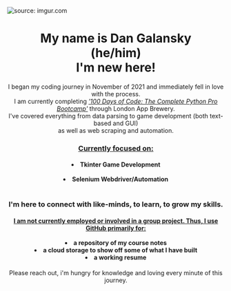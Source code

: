 <img href="https://imgur.com/GorCOKi"><img src="https://i.imgur.com/GorCOKi.jpg" title="source: imgur.com"></img>
<h1 align="center">My name is Dan Galansky<br>
(he/him)
<br>I'm new here!</h1> 
<p align="center">I began my coding journey in November of 2021 and immediately fell in love with the process.<br> 
  I am currently completing <ins><em>'100 Days of Code: The Complete Python Pro Bootcamp'</em></ins> through London App Brewery.<br>
I've covered everything from data parsing to game development (both text-based and GUI)<br> as well as web scraping and automation.<br></p>
<h3 align="center"><ins>Currently focused on:</ins></h3>
<h4 align="center">
  <li>Tkinter Game Development</li><br>
  <li>Selenium Webdriver/Automation</li><br>
<!-- WebDev with Flask, Jinja and Bootstrap<br> -->
<h3 align="center">I'm here to connect with like-minds, to learn, to grow my skills.</h3>
<h4 align="center"><ins>I am not currently employed or involved in a group project. Thus, I use GitHub primarily for:</ins><br> 
  <br>
  <li>a repository of my course notes
  <li>a cloud storage to show off some of what I have built 
  <li>a working resume
</h4>
<p align="center">Please reach out, i'm hungry for knowledge and loving every minute of this journey.</p>

